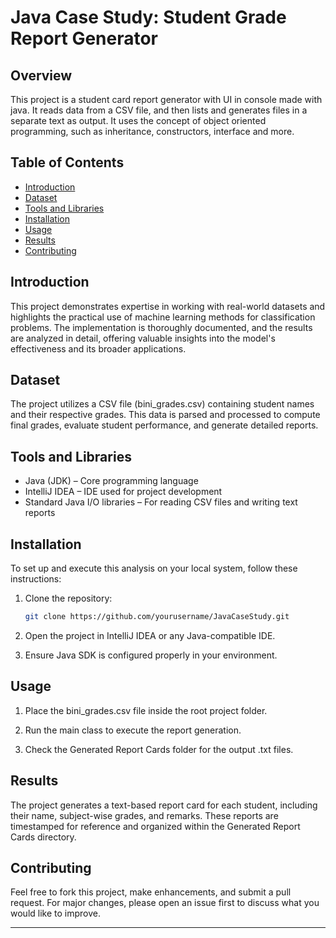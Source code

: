 # Java Case Study: Student Grade Report Generator

## Overview

This project is a student card report generator with UI in console made with java. It reads data from a CSV file, and then lists and generates files in a separate text as output. It uses the concept of object oriented programming, such as inheritance, constructors, interface and more.

## Table of Contents

- [Introduction](#introduction)
- [Dataset](#dataset)
- [Tools and Libraries](#tools-and-libraries)
- [Installation](#installation)
- [Usage](#usage)
- [Results](#results)
- [Contributing](#contributing)

## Introduction

This project demonstrates expertise in working with real-world datasets and highlights the practical use of machine learning methods for classification problems. The implementation is thoroughly documented, and the results are analyzed in detail, offering valuable insights into the model's effectiveness and its broader applications.

## Dataset

The project utilizes a CSV file (bini_grades.csv) containing student names and their respective grades. This data is parsed and processed to compute final grades, evaluate student performance, and generate detailed reports.

## Tools and Libraries

- Java (JDK) – Core programming language  
- IntelliJ IDEA – IDE used for project development
- Standard Java I/O libraries – For reading CSV files and writing text reports

## Installation

To set up and execute this analysis on your local system, follow these instructions:

1. Clone the repository:

   ```bash
   git clone https://github.com/yourusername/JavaCaseStudy.git


2. Open the project in IntelliJ IDEA or any Java-compatible IDE.

3. Ensure Java SDK is configured properly in your environment.

## Usage

1. Place the bini_grades.csv file inside the root project folder.

2. Run the main class to execute the report generation.

3. Check the Generated Report Cards folder for the output .txt files.

## Results

The project generates a text-based report card for each student, including their name, subject-wise grades, and remarks. These reports are timestamped for reference and organized within the Generated Report Cards directory.

## Contributing

Feel free to fork this project, make enhancements, and submit a pull request. For major changes, please open an issue first to discuss what you would like to improve.

---
